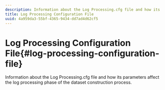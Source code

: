 ```yaml
---
description: Information about the Log Processing.cfg file and how its parameters affect the log processing phase of the dataset construction process.
title: Log Processing Configuration File
uuid: 4a959da3-55bf-4365-9434-dd7ad4d62cf5
---
```


# Log Processing Configuration File{#log-processing-configuration-file}

Information about the Log Processing.cfg file and how its parameters affect the log processing phase of the dataset construction process.

